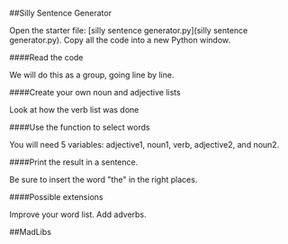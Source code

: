 ##Silly Sentence Generator

Open the starter file: [silly sentence generator.py](silly sentence generator.py). Copy all the code into a new Python window.

####Read the code

We will do this as a group, going line by line.

####Create your own noun and adjective lists

Look at how the verb list was done

####Use the function to select words

You will need 5 variables: adjective1, noun1, verb, adjective2, and noun2.

####Print the result in a sentence.

Be sure to insert the word "the" in the right places.

####Possible extensions

Improve your word list. Add adverbs.


##MadLibs
